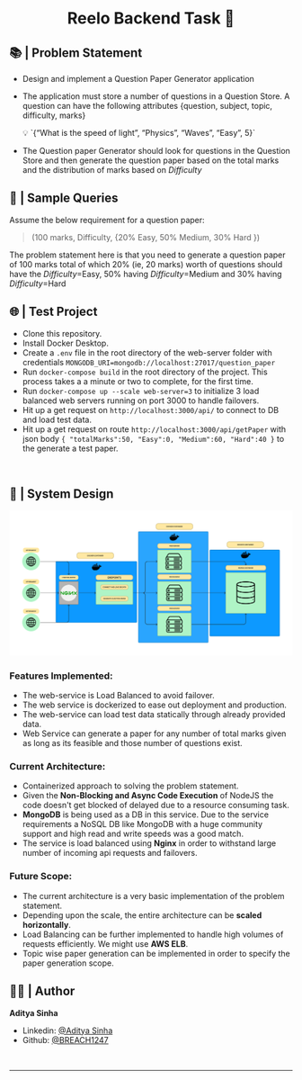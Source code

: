 <h1 align="center">Reelo Backend Task 🧭</h1>

## 📚 | Problem Statement

- Design and implement a Question Paper Generator application

- The application must store a number of questions in a Question Store. A question can have the following attributes {question, subject, topic, difficulty, marks}

  <aside> 💡 `{“What is the speed of light”, “Physics”, “Waves”, “Easy”, 5}`

</aside>

- The Question paper Generator should look for questions in the Question Store and then generate the question paper based on the total marks and the distribution of marks based on _Difficulty_



## 🎯 | Sample Queries

Assume the below requirement for a question paper:

> (100 marks, Difficulty, {20% Easy, 50% Medium, 30% Hard })

The problem statement here is that you need to generate a question paper of 100 marks total of which 20% (ie, 20 marks) worth of questions should have the _Difficulty_=Easy, 50% having _Difficulty_=Medium and 30% having _Difficulty_=Hard

## 🌐 | Test Project

- Clone this repository.
- Install Docker Desktop.
- Create a `.env` file in the root directory of the web-server folder with credentials `MONGODB_URI=mongodb://localhost:27017/question_paper`
- Run `docker-compose build` in the root directory of the project. This process takes a a minute or two to complete, for the first time.
- Run `docker-compose up --scale web-server=3` to initialize 3 load balanced web servers running on port 3000 to handle failovers.
- Hit up a get request on `http://localhost:3000/api/` to connect to DB and load test data.
- Hit up a get request on route `http://localhost:3000/api/getPaper` with json body              `{
  "totalMarks":50,
  "Easy":0,
  "Medium":60,
  "Hard":40
}` to the generate a test paper.

<br/>

## 📝 | System Design

<p align = center>
    <img alt="Project Logo" src="https://github.com/BREACH1247/Reelo-Paper-Generator/blob/40df3ad8e572e315b9d3b522ab3fdc37e1f404cc/assets/Reelo%20System%20Design.png" target="_blank" />
</p>

### Features Implemented:

- The web-service is Load Balanced to avoid failover.
- The web service is dockerized to ease out deployment and production.
- The web-service can load test data statically through already provided data.
- Web Service can generate a paper for any number of total marks given as long as its feasible and those number of questions exist.

### Current Architecture:

- Containerized approach to solving the problem statement.
- Given the **Non-Blocking and Async Code Execution** of NodeJS the code doesn't get blocked of delayed due to a resource consuming task. 
- **MongoDB** is being used as a DB in this service. Due to the service requirements a NoSQL DB like MongoDB with a huge community support and high read and write speeds was a good match.
- The service is load balanced using **Nginx** in order to withstand large number of incoming api requests and failovers.

### Future Scope:

- The current architecture is a very basic implementation of the problem statement.
- Depending upon the scale, the entire architecture can be **scaled horizontally**.
- Load Balancing can be further implemented to handle high volumes of requests efficiently. We might use **AWS ELB**.
- Topic wise paper generation can be implemented in order to specify the paper generation scope.

## 🧑🏽 | Author

**Aditya Sinha**

- Linkedin: [@Aditya Sinha](https://www.linkedin.com/in/aditya-s-a07a54121/)
- Github: [@BREACH1247](https://github.com/BREACH1247)

<br/>

---